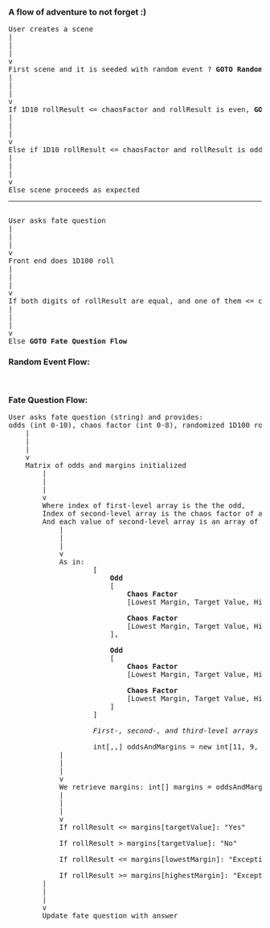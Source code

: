 ### A flow of adventure to not forget :) ###
<pre>
User creates a scene
|
|
|
v
First scene and it is seeded with random event ? <b>GOTO Random Event Flow</b> : Front end does 1D10 roll
|
|
|
v
If 1D10 rollResult <= chaosFactor and rollResult is even, <b>GOTO Random Event Flow</b>
|
|
|
v
Else if 1D10 rollResult <= chaosFactor and rollResult is odd, scene is <i>altered</i>
|
|
|
v
Else scene proceeds as expected
<hr/>
User asks fate question
|
|
|
v
Front end does 1D100 roll
|
|
|
v
If both digits of rollResult are equal, and one of them <= chaosFactor <b>GOTO Random Event Flow</b>
|
|
|
v
Else <b>GOTO Fate Question Flow</b>
</pre>


### Random Event Flow: ###
<pre>

</pre>


### Fate Question Flow:
<pre>
User asks fate question (string) and provides:
odds (int 0-10), chaos factor (int 0-8), randomized 1D100 roll (int 1-100)
    |
    |
    |
    v
    Matrix of odds and margins initialized
        |
        |
        |
        v
        Where index of first-level array is the the odd,
        Index of second-level array is the chaos factor of adventure
        And each value of second-level array is an array of 3 ints: lowest margin, target value, highest margin
            |
            |
            |
            v
            As in:
                    [
                        <b>Odd</b>
                        [
                            <b>Chaos Factor</b>
                            [Lowest Margin, Target Value, Highest Margin],

                            <b>Chaos Factor</b>
                            [Lowest Margin, Target Value, Highest Margin],
                        ],

                        <b>Odd</b>
                        [
                            <b>Chaos Factor</b>
                            [Lowest Margin, Target Value, Highest Margin],

                            <b>Chaos Factor</b>
                            [Lowest Margin, Target Value, Highest Margin],
                        ]
                    ]

                    <i>First-, second-, and third-level arrays have predetermined size:</i>

                    int[,,] oddsAndMargins = new int[11, 9, 3] {}
            |
            |
            |
            v
            We retrieve margins: int[] margins = oddsAndMargins[odds, chaosFactor]
            |
            |
            |
            v
            If rollResult <= margins[targetValue]: "Yes"

            If rollResult > margins[targetValue]: "No"

            If rollResult <= margins[lowestMargin]: "Exceptional Yes"

            If rollResult >= margins[highestMargin]: "Exceptional No"
        |
        |
        |
        v
        Update fate question with answer
</pre>